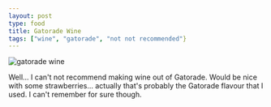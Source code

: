 ```yaml
---
layout: post
type: food
title: Gatorade Wine
tags: ["wine", "gatorade", "not not recommended"}
---
```

![gatorade wine](https://i.postimg.cc/yd29fc67/PXL-20210522-003055971.jpg)

Well... I can't not recommend making wine out of Gatorade.  Would be nice with some strawberries... actually that's probably the Gatorade flavour that I used.
I can't remember for sure though.
